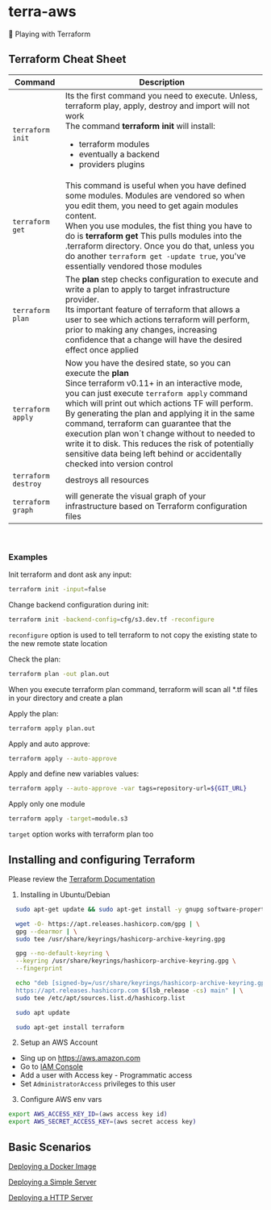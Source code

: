 # terra-aws

:rocket: Playing with Terraform

## Terraform Cheat Sheet
| Command |  Description|
| --- | --- |
| `terraform init`|  Its the first command you need to execute. Unless, terraform play, apply, destroy and import will not work <br>The command **terraform init** will install: <ul><li>terraform modules</li><li>eventually a backend</li><li>providers plugins</li></ul>|
| `terraform get` | This command is useful when you have defined some modules. Modules are vendored so when you edit them, you need to get again modules content. <br>When you use modules, the fist thing you have to do is  **terraform get** This pulls modules into the .terraform directory. Once you do that, unless you do another ```terraform get -update true```, you've essentially vendored those modules| 
| `terraform plan` | The **plan** step checks configuration to execute and write a plan to apply to target infrastructure provider. <br> Its important feature of terraform that allows a user to see which actions terraform will perform, prior to making any changes, increasing confidence that a change will have the desired effect once applied|
| `terraform apply` | Now you have the desired state, so you can execute the **plan** <br> Since terraform v0.11+ in an interactive mode, you can just execute `terraform apply` command which will print out which actions TF will perform.<br>By generating the plan and applying it in the same command, terraform can guarantee that the execution plan won´t change without to needed to write it to disk. This reduces the risk of potentially sensitive data being left behind or accidentally checked into version control  |
`terraform destroy` |destroys all resources|
`terraform graph` |will generate the visual graph of your infrastructure based on Terraform configuration files |

<br>

### Examples

Init terraform and dont ask any input:
```sh 
terraform init -input=false
```

Change backend configuration during init:

```sh
terraform init -backend-config=cfg/s3.dev.tf -reconfigure
```
`reconfigure` option is used to tell terraform to not copy the existing state to the new remote state location

Check the plan:
```sh 
terraform plan -out plan.out
```
 When you execute terraform plan command, terraform will scan all *.tf files in your directory and create a plan

Apply the plan:
```sh 
terraform apply plan.out
```

Apply and auto approve:
```sh 
terraform apply --auto-approve
```

Apply and define new variables values:
```sh 
terraform apply --auto-approve -var tags=repository-url=${GIT_URL}
```
Apply only one module
```sh 
terraform apply -target=module.s3
```

`target` option works with terraform plan too


##  Installing and configuring Terraform
Please review the [Terraform Documentation](https://developer.hashicorp.com/terraform/tutorials/aws-get-started/install-cli?in=terraform%2Faws-get-started)

1. Installing in Ubuntu/Debian

```sh
  sudo apt-get update && sudo apt-get install -y gnupg software-properties-common
```
```sh
  wget -O- https://apt.releases.hashicorp.com/gpg | \
  gpg --dearmor | \
  sudo tee /usr/share/keyrings/hashicorp-archive-keyring.gpg
```
```sh
  gpg --no-default-keyring \
  --keyring /usr/share/keyrings/hashicorp-archive-keyring.gpg \
  --fingerprint
```
```sh 
  echo "deb [signed-by=/usr/share/keyrings/hashicorp-archive-keyring.gpg] \
  https://apt.releases.hashicorp.com $(lsb_release -cs) main" | \
  sudo tee /etc/apt/sources.list.d/hashicorp.list
```
```sh
  sudo apt update
  ```
```sh  
  sudo apt-get install terraform
```

2. Setup an AWS Account

* Sing up on https://aws.amazon.com
* Go to [IAM Console](https://amzn.to/33fM2jf)
* Add a user with Access key - Programmatic access
* Set `AdministratorAccess` privileges to this user

3. Configure AWS env vars

```sh
export AWS_ACCESS_KEY_ID=(aws access key id)
export AWS_SECRET_ACCESS_KEY=(aws secret access key)
```

## Basic Scenarios

[Deploying a Docker Image](/docker/docker.md)

[Deploying a Simple Server](/simple/simple.md)

[Deploying a HTTP Server](/httpserver/httpserver.md)
